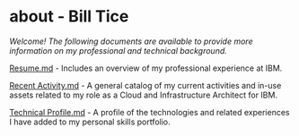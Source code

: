 # about - Bill Tice

<i>Welcome! The following documents are available to provide more information on my professional and technical background.</i>

<a href="Resume.md">Resume.md</a> - Includes an overview of my professional experience at IBM.

<a href="Recent Activity.md">Recent Activity.md</a> - A general catalog of my current activities and in-use assets related to my role as a Cloud and Infrastructure Architect for IBM. 

<a href="Technical Profile.md">Technical Profile.md</a> - A profile of the technologies and related experiences I have added to my personal skills portfolio.
